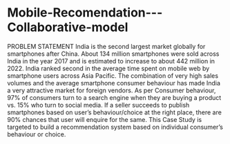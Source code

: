 # Mobile-Recomendation---Collaborative-model
PROBLEM STATEMENT India is the second largest market globally for smartphones after China. About 134 million smartphones were sold across India in the year 2017 and is estimated to increase to about 442 million in 2022. India ranked second in the average time spent on mobile web by smartphone users across Asia Pacific. The combination of very high sales volumes and the average smartphone consumer behaviour has made India a very attractive market for foreign vendors. As per Consumer behaviour, 97% of consumers turn to a search engine when they are buying a product vs. 15% who turn to social media. If a seller succeeds to publish smartphones based on user’s behaviour/choice at the right place, there are 90% chances that user will enquire for the same. This Case Study is targeted to build a recommendation system based on individual consumer’s behaviour or choice.
